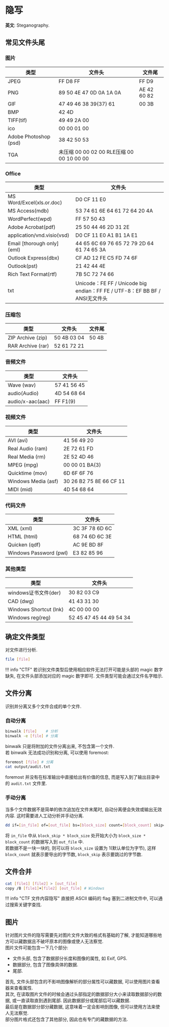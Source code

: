 # 隐写

**英文**: Steganography.  

## 常见文件头尾

### 图片

| 类型                  | 文件头                                    | 文件尾      |
| --------------------- | ----------------------------------------- | ----------- |
| JPEG                  | FF D8 FF                                  | FF D9       |
| PNG                   | 89 50 4E 47 0D 0A 1A 0A                   | AE 42 60 82 |
| GIF                   | 47 49 46 38 39(37) 61                     | 00 3B       |
| BMP                   | 42 4D                                     |             |
| TIFF(tif)             | 49 49 2A 00                               |             |
| ico                   | 00 00 01 00                               |             |
| Adobe Photoshop (psd) | 38 42 50 53                               |             |
| TGA                   | 未压缩 00 00 02 00 RLE压缩 00 00 10 00 00 |             |

### Office

| 类型                        | 文件头                                                                      |
| --------------------------- | --------------------------------------------------------------------------- |
| MS Word/Excel(xls.or.doc)   | D0 CF 11 E0                                                                 |
| MS Access(mdb)              | 53 74 61 6E 64 61 72 64 20 4A                                               |
| WordPerfect(wpd)            | FF 57 50 43                                                                 |
| Adobe Acrobat(pdf)          | 25 50 44 46 2D 31 2E                                                        |
| application/vnd.visio(vsd)  | D0 CF 11 E0 A1 B1 1A E1                                                     |
| Email [thorough only] (eml) | 44 65 6C 69 76 65 72 79 2D 64 61 74 65 3A                                   |
| Outlook Express(dbx)        | CF AD 12 FE C5 FD 74 6F                                                     |
| Outlook(pst)                | 21 42 44 4E                                                                 |
| Rich Text Format(rtf)       | 7B 5C 72 74 66                                                              |
| txt                         | Unicode：FE FF / Unicode big endian：FF FE / UTF-8：EF BB BF / ANSI无文件头 |

### 压缩包

| 类型              | 文件头      | 文件尾 |
| ----------------- | ----------- | ------ |
| ZIP Archive (zip) | 50 4B 03 04 | 50 4B  |
| RAR Archive (rar) | 52 61 72 21 |        |

### 音频文件

| 类型             | 文件头      |
| ---------------- | ----------- |
| Wave (wav)       | 57 41 56 45 |
| audio(Audio)     | 4D 54 68 64 |
| audio/x-aac(aac) | FF F1(9)    |

### 视频文件

| 类型                | 文件头                  |
| ------------------- | ----------------------- |
| AVI (avi)           | 41 56 49 20             |
| Real Audio (ram)    | 2E 72 61 FD             |
| Real Media (rm)     | 2E 52 4D 46             |
| MPEG (mpg)          | 00 00 01 BA(3)          |
| Quicktime (mov)     | 6D 6F 6F 76             |
| Windows Media (asf) | 30 26 B2 75 8E 66 CF 11 |
| MIDI (mid)          | 4D 54 68 64             |

### 代码文件

| 类型                   | 文件头         |
| ---------------------- | -------------- |
| XML (xml)              | 3C 3F 78 6D 6C |
| HTML (html)            | 68 74 6D 6C 3E |
| Quicken (qdf)          | AC 9E BD 8F    |
| Windows Password (pwl) | E3 82 85 96    |

### 其他类型

| 类型                   | 文件头                  |
| ---------------------- | ----------------------- |
| windows证书文件(der)   | 30 82 03 C9             |
| CAD (dwg)              | 41 43 31 30             |
| Windows Shortcut (lnk) | 4C 00 00 00             |
| Windows reg(reg)       | 52 45 47 45 44 49 54 34 |

## 确定文件类型

对文件进行分析.  

```sh
file [file]
```

!!! info "CTF"
    若识别文件类型后使用相应软件无法打开可能是头部的 magic 数字缺失, 在文件头部添加对应的 magic 数字即可. 文件类型可能会通过文件名字暗示.  

## 文件分离

识别并分离又多个文件合成的单个文件.  

### 自动分离

```sh
binwalk [file]    # 分析
binwalk -e [file] # 分离
```

binwalk 只是将附加的文件分离出来, 不包含第一个文件.  
若 binwalk 无法成功识别和分离, 可以使用 foremost:  

```sh
foremost [file] # 分离
cat output/audit.txt
```

foremost 并没有在标准输出中直接给出有价值的信息, 而是写入到了输出目录中的 `audit.txt` 文件里.  

### 手动分离

当多个文件数据不是简单的依次追加在文件末尾时, 自动分离便会失效或输出无效内容. 这时需要进人工动分析并手动分离.  

```sh
dd if=[in_file] of=[out_file] bs=[block_size] count=[block_count] skip=[block_skip]
```

将 `in_file` 中从 `block_skip * block_size` 处开始大小为 `block_size * block_count` 的数据写入到 `out_file` 中.  
若数据不是一块一块的, 则可以将 `block_size` 设置为 1(默认单位为字节), 这样 `block_count` 就表示要导出的字节数, `block_skip` 表示要跳过的字节数.  

## 文件合并

```sh
cat [file1] [file2] > [out_file]
copy /B [file1]+[file2] [out_file] # Windows
```

!!! info "CTF 文件内容隐写"
    直接把 ASCII 编码的 flag 塞到二进制文件中, 可以通过搜索关键字查找.  

## 图片

针对图片文件的隐写需要先对图片文件大致的格式有基础的了解, 才能知道哪些地方可以藏数据且不破坏原本的图像或使人无法察觉.  
图片文件可能包含一下几个部分:  

- 文件头部, 包含了数据部分长度和图像的属性, 如 Exif, GPS.
- 数据部分, 包含了图像具体的数据.
- 尾部.

首先, 文件头部包含的不影响图像解析的部分属性可以藏数据, 可以使用图片查看器来查看属性.  
其次, 在读取图片文件的时候会通过头部指定的数据部分大小来读取数据部分的数据, 或一直读取直到遇到尾部. 因此数据部分或尾部后可以藏数据.  
最后是在数据部分部分藏数据, 这意味着一定会影响到图像, 但可以使用方法来使人无法察觉.  
部分图片格式还包含了其他部分, 因此也有专门的藏数据的方法.  
